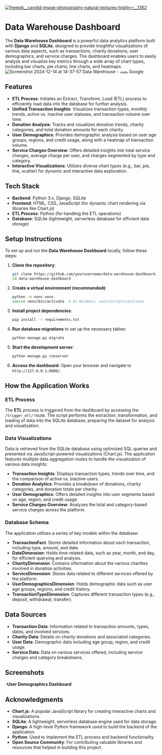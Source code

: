[
![freepik__candid-image-photography-natural-textures-highly-r__1362](https://github.com/user-attachments/assets/4a638558-ce21-429b-b4db-a789c327d49d)
](url)
# Data Warehouse Dashboard

The **Data Warehouse Dashboard** is a powerful data analytics platform built with **Django** and **SQLite**, designed to provide insightful visualizations of various data aspects, such as transactions, charity donations, user demographics, and service charges. The dashboard enables users to easily analyze and visualize key metrics through a wide array of chart types, including bar charts, pie charts, line charts, and heatmaps.
![Screenshot 2024-12-14 at 14-37-57 Data Warehouse - بحث Google](https://github.com/user-attachments/assets/bcabfff4-435f-4d43-a38c-a892817ab940)

## Features

- **ETL Process**: Initiates an Extract, Transform, Load (ETL) process to efficiently load data into the database for further analysis.
- **Unified Transaction Insights**: Visualizes transaction types, monthly trends, active vs. inactive user statuses, and transaction volume over time.
- **Donation Analysis**: Tracks and visualizes donation trends, charity categories, and total donation amounts for each charity.
- **User Demographics**: Provides demographic analysis based on user age groups, regions, and credit usage, along with a heatmap of transaction volume.
- **Service Charges Overview**: Offers detailed insights into total service charges, average charge per user, and charges segmented by type and category.
- **Interactive Visualizations**: Utilizes diverse chart types (e.g., bar, pie, line, scatter) for dynamic and interactive data exploration.

## Tech Stack

- **Backend**: Python 3.x, Django, SQLite
- **Frontend**: HTML, CSS, JavaScript (for dynamic chart rendering via libraries like Chart.js)
- **ETL Process**: Python (for handling the ETL operations)
- **Database**: SQLite (lightweight, serverless database for efficient data storage)

## Setup Instructions

To set up and run the **Data Warehouse Dashboard** locally, follow these steps:

1. **Clone the repository**:

    ```bash
    git clone https://github.com/yourusername/data-warehouse-dashboard.git
    cd data-warehouse-dashboard
    ```

2. **Create a virtual environment (recommended)**:

    ```bash
    python -m venv venv
    source venv/bin/activate  # On Windows: venv\Scripts\activate
    ```

3. **Install project dependencies**:

    ```bash
    pip install -r requirements.txt
    ```

4. **Run database migrations** to set up the necessary tables:

    ```bash
    python manage.py migrate
    ```

5. **Start the development server**:

    ```bash
    python manage.py runserver
    ```

6. **Access the dashboard**: Open your browser and navigate to `http://127.0.0.1:8000/`.

## How the Application Works

### ETL Process
The **ETL** process is triggered from the dashboard by accessing the `/trigger_etl/` route. The script performs the extraction, transformation, and loading of data into the SQLite database, preparing the dataset for analysis and visualization.

### Data Visualizations
Data is retrieved from the SQLite database using optimized SQL queries and presented via JavaScript-powered visualizations (Chart.js). The application features multiple data aggregation routes to handle the visualization of various data insights:

- **Transaction Insights**: Displays transaction types, trends over time, and the comparison of active vs. inactive users.
- **Donation Analytics**: Provides a breakdown of donations, charity categories, and donation totals per charity.
- **User Demographics**: Offers detailed insights into user segments based on age, region, and credit usage.
- **Service Charges Overview**: Analyzes the total and category-based service charges across the platform.

### Database Schema
The application utilizes a series of key models within the database:

- **TransactionFact**: Stores detailed information about each transaction, including type, amount, and date.
- **DateDimension**: Holds time-related data, such as year, month, and day, for efficient querying and analysis.
- **CharityDimension**: Contains information about the various charities involved in donation activities.
- **ServiceDimension**: Stores data related to different services offered by the platform.
- **UserDemographicsDimension**: Holds demographic data such as user age groups, regions, and credit history.
- **TransactionTypeDimension**: Captures different transaction types (e.g., deposit, withdrawal, transfer).

## Data Sources

- **Transaction Data**:
   Information related to transaction amounts, types, dates, and involved services.
- **Charity Data**: Details on charity donations and associated categories.
- **User Data**: Demographic data including age group, region, and credit usage.
- **Service Data**: Data on various services offered, including service charges and category breakdowns.

## Screenshots
-**User Demographics Dashboard**




## Acknowledgments

- **Chart.js**: A popular JavaScript library for creating interactive charts and visualizations.
- **SQLite**: A lightweight, serverless database engine used for data storage.
- **Django**: A high-level Python framework used to build the backend of the application.
- **Python**: Used to implement the ETL process and backend functionality.
- **Open Source Community**: For contributing valuable libraries and resources that helped in building this project.

